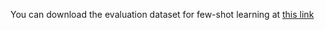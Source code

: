 You can download the evaluation dataset for few-shot learning at [this link](https://uowmailedu-my.sharepoint.com/:u:/r/personal/ttpn997_uowmail_edu_au/Documents/supplementary-papers/CamoX/evaluation-datasets.zip?csf=1&web=1&e=tRcBfd)
